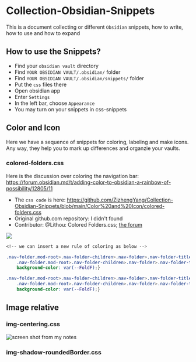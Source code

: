# Collection-Obsidian-Snippets
This is a document collecting or different `Obsidian` snippets, how to write, how to use and how to expand

## How to use the Snippets?

- Find your `obsidian vault` directory
- Find `YOUR OBSIDIAN VAULT/.obsidian/` folder
- Find `YOUR OBSIDIAN VAULT/.obsidian/snippets/` folder
- Put the `css` files there
- Open obsidian app
- Enter `Settings`
- In the left bar, choose `Appearance`
- You may turn on your snippets in css-snippets

## Color and Icon

Here we have a sequence of snippets for coloring, labeling and make icons. Any way, they help you to mark up differences and organzie your vaults.

### colored-folders.css

Here is the discussion over coloring the navigation bar: https://forum.obsidian.md/t/adding-color-to-obsidian-a-rainbow-of-possibility/12805/11

- The `css code` is here: https://github.com/ZizhengYang/Collection-Obsidian-Snippets/blob/main/Color%20and%20Icon/colored-folders.css
- Original github.com repository: I didn't found
- Contributor: @Lithou: Colored Folders.css; [the forum](https://forum.obsidian.md/t/adding-color-to-obsidian-a-rainbow-of-possibility/12805/11
)

![](https://forum.obsidian.md/uploads/default/original/2X/a/af9ba0bf2fed2bf7299659a227424d4235aacf11.png)

```css
<!-- we can insert a new rule of coloring as below -->

.nav-folder.mod-root>.nav-folder-children>.nav-folder>.nav-folder-title[data-path^="YOUR-FOLDER-STARTING-LETTERS"],
    .nav-folder.mod-root>.nav-folder-children>.nav-folder>.nav-folder-title[data-path^="YOUR-FOLDER-STARTING-LETTERS"] + .nav-folder-children{
    background-color: var(--FoldF);}

.nav-folder.mod-root>.nav-folder-children>.nav-folder>.nav-folder-title[data-path^="YOUR-FOLDER-NAME"],
    .nav-folder.mod-root>.nav-folder-children>.nav-folder>.nav-folder-title[data-path^="YOUR-FOLDER-NAME"] + .nav-folder-children{
    background-color: var(--FoldF);}
```
## Image relative

### img-centering.css

![screen shot from my notes](https://cdn.mathpix.com/snip/images/SLO9HUKRy8OJg3v87qyXyM9L22aoespys8auXczTc2A.original.fullsize.png)

### img-shadow-roundedBorder.css

![![](https://cdn.mathpix.com/snip/images/SsffNGNpN0DMq5Sm9z8SupYnXR6Uu4CL6x9HLBkp3TA.original.fullsize.png)](https://cdn.mathpix.com/snip/images/SsffNGNpN0DMq5Sm9z8SupYnXR6Uu4CL6x9HLBkp3TA.original.fullsize.png)
